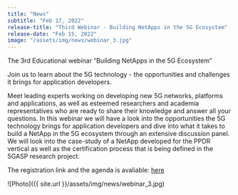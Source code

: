 ```yaml
---
title: "News"
subtitle: "Feb 17, 2022"
release-title: "Third Webinar - Building NetApps in the 5G Ecosystem"
release-date: "Feb 15, 2022"
image: "/assets/img/news/webinar_3.jpg"
---
```


The 3rd Educational webinar “Building NetApps in the 5G Ecosystem”

Join us to learn about the 5G technology - the opportunities and challenges it brings for application developers.

Meet leading experts working on developing new 5G networks, platforms and applications, as well as esteemed researchers and academia representatives who are ready to share their knowledge and answer all your questions.
In this webinar we will have a look into the opportunities the 5G technology brings for application developers and dive into what it takes to build a NetApp in the 5G ecosystem through an extensive discussion panel.
We will look into the case-study of a NetApp developed for the PPDR vertical as well as the certification process that is being defined in the 5GASP research project.

The registration link and the agenda is avaliable: [here](https://www.eventbrite.com/e/building-netapps-in-the-5g-ecosystem-tickets-261780972937)

![Photo]({{ site.url }}/assets/img/news/webinar_3.jpg)
